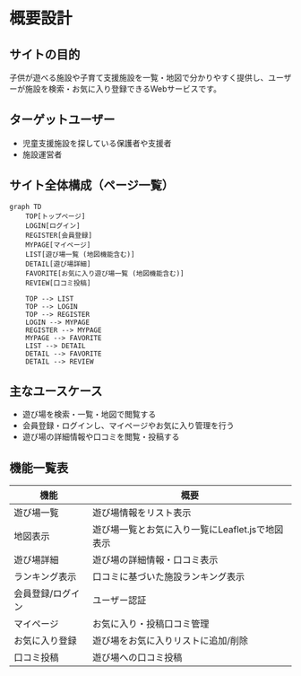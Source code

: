 # 概要設計

## サイトの目的
子供が遊べる施設や子育て支援施設を一覧・地図で分かりやすく提供し、ユーザーが施設を検索・お気に入り登録できるWebサービスです。

## ターゲットユーザー
- 児童支援施設を探している保護者や支援者
- 施設運営者

## サイト全体構成（ページ一覧）
```mermaid
graph TD
    TOP[トップページ]
    LOGIN[ログイン]
    REGISTER[会員登録]
    MYPAGE[マイページ]
    LIST[遊び場一覧 (地図機能含む)]
    DETAIL[遊び場詳細]
    FAVORITE[お気に入り遊び場一覧 (地図機能含む)]
    REVIEW[口コミ投稿]

    TOP --> LIST
    TOP --> LOGIN
    TOP --> REGISTER
    LOGIN --> MYPAGE
    REGISTER --> MYPAGE
    MYPAGE --> FAVORITE
    LIST --> DETAIL
    DETAIL --> FAVORITE
    DETAIL --> REVIEW
```

## 主なユースケース
- 遊び場を検索・一覧・地図で閲覧する
- 会員登録・ログインし、マイページやお気に入り管理を行う
- 遊び場の詳細情報や口コミを閲覧・投稿する

## 機能一覧表
| 機能             | 概要                                 |
|------------------|--------------------------------------|
| 遊び場一覧         | 遊び場情報をリスト表示                 |
| 地図表示         | 遊び場一覧とお気に入り一覧にLeaflet.jsで地図表示 |
| 遊び場詳細         | 遊び場の詳細情報・口コミ表示         |
| ランキング表示   | 口コミに基づいた施設ランキング表示   |
| 会員登録/ログイン | ユーザー認証                        |
| マイページ       | お気に入り・投稿口コミ管理         |
| お気に入り登録   | 遊び場をお気に入りリストに追加/削除   |
| 口コミ投稿     | 遊び場への口コミ投稿                 |
